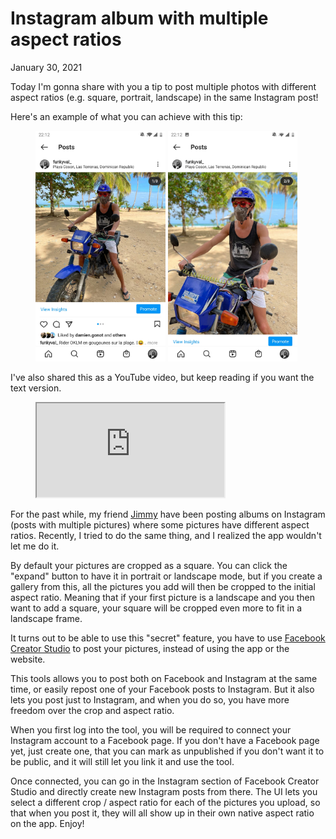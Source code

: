Instagram album with multiple aspect ratios
===========================================
January 30, 2021

Today I'm gonna share with you a tip to post multiple photos with different
aspect ratios (e.g. square, portrait, landscape) in the same Instagram post!

Here's an example of what you can achieve with this tip:

<figure class="center">
  <img alt="" width="49%" src="../../img/2021/01/insta-album-p1.jpg">
  <img alt="" width="49%" src="../../img/2021/01/insta-album-p2.jpg">
</figure>

I've also shared this as a YouTube video, but keep reading if you want the text
version.

<figure class="video">
  <iframe src="https://www.youtube.com/embed/6EkB2Hzea4E" allowfullscreen></iframe>
</figure>

For the past while, my friend [Jimmy] have been posting albums on Instagram
(posts with multiple pictures) where some pictures have different aspect
ratios. Recently, I tried to do the same thing, and I realized the app wouldn't
let me do it.

[Jimmy]: https://www.instagram.com/lefrancois_jimmy/

By default your pictures are cropped as a square. You can click the "expand"
button to have it in portrait or landscape mode, but if you create a gallery
from this, all the pictures you add will then be cropped to the initial aspect
ratio. Meaning that if your first picture is a landscape and you then want to
add a square, your square will be cropped even more to fit in a landscape
frame.

It turns out to be able to use this "secret" feature, you have to use
[Facebook Creator Studio] to post your pictures, instead of using the app or the
website.

[Facebook Creator Studio]: https://business.facebook.com/creatorstudio/?tab=instagram_content_posts

This tools allows you to post both on Facebook and Instagram at the same time,
or easily repost one of your Facebook posts to Instagram. But it also lets you
post just to Instagram, and when you do so, you have more freedom over the crop
and aspect ratio.

When you first log into the tool, you will be required to connect your
Instagram account to a Facebook page. If you don't have a Facebook page yet,
just create one, that you can mark as unpublished if you don't want it to be
public, and it will still let you link it and use the tool.

Once connected, you can go in the Instagram section of Facebook Creator Studio
and directly create new Instagram posts from there. The UI lets you select a
different crop / aspect ratio for each of the pictures you upload, so that when
you post it, they will all show up in their own native aspect ratio on the app.
Enjoy!
